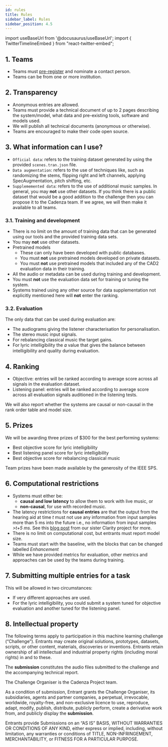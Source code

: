 ```yaml
---
id: rules
title: Rules
sidebar_label: Rules
sidebar_position: 4.5
---
```

import useBaseUrl from '@docusaurus/useBaseUrl';
import { TwitterTimelineEmbed } from "react-twitter-embed";

## 1. Teams

- Teams must [pre-register](registration) and nominate a contact person.
- Teams can be from one or more institution.

## 2. Transparency

- Anonymous entries are allowed.
- Teams must provide a technical document of up to 2 pages describing the system/model, what data and pre-existing tools, software and models used.
- We will publish all technical documents (anonymous or otherwise).
- Teams are encouraged to make their code open source.

## 3. What information can I use?

- `Official data`: refers to the training dataset generated by using the provided `scenes.tran.json` file.
- `Data augmentation`: refers to the use of techniques like, such as randomizing the stems, flipping right and left channels, applying SpecAugmentation, pitch shifting, etc.
- `Supplememented data`: refers to the use of additional music samples. In general, you may <b>not</b> use other datasets. If you think there is a public dataset that would be a good addition to the challenge then you can propose it to the Cadenza team. If we agree, we will then make it available to all teams.

### 3.1. Training and development

- There is no limit on the amount of training data that can be generated using our tools and the provided training data sets.
- You may <b>not</b> use other datasets.
- Pretrained models
  - These can only have been developed with public databases.
  - You must <b>not</b> use pretrained models developed on private datasets.
  - You must <b>not</b> use pretrained models that included any of the CAD2 evaluation data in their training.
- All the audio or metadata can be used during training and development.
- You must **not** use the evaluation data set for training or tuning the system.
- Systems trained using any other source for data supplementation not explicitly mentioned here will **not** enter the ranking.

### 3.2. Evaluation

The only data that can be used during evaluation are:

- The audiograms giving the listener characterisation for personalisation.
- The stereo music input signals.
- For rebalancing classical music the target gains.
- For lyric intelligibility the 𝛼 value that gives the balance between intelligibility and quality during evaluation.

## 4. Ranking

- Objective: entries will be ranked according to average score across all signals in the evaluation dataset.
- Listening panel: entries will be ranked according to average score across all evaluation signals auditioned in the listening tests.

We will also report whether the systems are causal or non-causal in the rank order table and model size.

## 5. Prizes

We will be awarding three prizes of $300 for the best performing systems:
- Best objective score for lyric intelligibility
- Best listening panel score for lyric intelligibility
- Best objective score for rebalancing classical music

Team prizes have been made available by the generosity of the IEEE SPS.

## 6. Computational restrictions

* Systems must either be:
  *  <b>causal and low latency</b> to allow them to work with live music, or
  *  <b>non-causal</b>, for use with recorded music.
* The latency restrictions for <b>causal entries</b> are that the output from the hearing aid at time <i>t</i> must not use any information from input samples more than 5 ms into the future i.e., no information from input samples <i>>t+5 ms</i>. See this [blog post](https://claritychallenge.org/blog/Latency,%20computation%20time%20and%20real-time%20operation) from our sister Clarity project for more.
* There is no limit on computational cost, but entrants must report model size.
* Teams must start with the baseline, with the blocks that can be changed labelled *Enhancement*
* While we have provided metrics for evaluation, other metrics and approaches can be used by the teams during training.

## 7. Submitting multiple entries for a task

This will be allowed in two circumstances:
- If very different approaches are used.
- For the lyric intelligibility, you could submit a system tuned for objective evaluation and another tuned for the listening panel.

## 8. Intellectual property

The following terms apply to participation in this machine learning challenge (“Challenge”). Entrants may create original solutions, prototypes, datasets, scripts, or other content, materials, discoveries or inventions. Entrants retain ownership of all intellectual and industrial property rights (including moral rights) in and to these.

The **submission** constitutes the audio files submitted to the challenge and the accompanying technical report.

The Challenge Organiser is the Cadenza Project team.

As a condition of submission, Entrant grants the Challenge Organiser, its subsidiaries, agents and partner companies, a perpetual, irrevocable, worldwide, royalty-free, and non-exclusive licence to use, reproduce, adapt, modify, publish, distribute, publicly perform, create a derivative work from, and publicly display the **submission**.

Entrants provide Submissions on an “AS IS” BASIS, WITHOUT WARRANTIES OR CONDITIONS OF ANY KIND, either express or implied, including, without limitation, any warranties or conditions of TITLE, NON-INFRINGEMENT, MERCHANTABILITY, or FITNESS FOR A PARTICULAR PURPOSE.